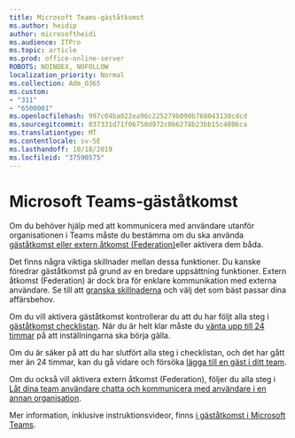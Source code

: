 ```yaml
---
title: Microsoft Teams-gäståtkomst
ms.author: heidip
author: microsoftheidi
ms.audience: ITPro
ms.topic: article
ms.prod: office-online-server
ROBOTS: NOINDEX, NOFOLLOW
localization_priority: Normal
ms.collection: Adm_O365
ms.custom:
- "311"
- "6500001"
ms.openlocfilehash: 997c04ba022ea96c225279b090b768043130cdcd
ms.sourcegitcommit: 037331d71f06750d972c0b6278b23bb15c4806ca
ms.translationtype: MT
ms.contentlocale: sv-SE
ms.lasthandoff: 10/18/2019
ms.locfileid: "37590575"
---
```

# <a name="microsoft-teams---guest-access"></a>Microsoft Teams-gäståtkomst

Om du behöver hjälp med att kommunicera med användare utanför organisationen i Teams måste du bestämma om du ska använda [gäståtkomst eller extern åtkomst (Federation)](https://docs.microsoft.com/en-us/microsoftteams/manage-external-access#external-access-vs-guest-access)eller aktivera dem båda.

Det finns några viktiga skillnader mellan dessa funktioner. Du kanske föredrar gäståtkomst på grund av en bredare uppsättning funktioner. Extern åtkomst (Federation) är dock bra för enklare kommunikation med externa användare. Se till att [granska skillnaderna](https://docs.microsoft.com/en-us/microsoftteams/manage-external-access#external-access-vs-guest-access) och välj det som bäst passar dina affärsbehov.

Om du vill aktivera gäståtkomst kontrollerar du att du har följt alla steg i [gäståtkomst checklistan](https://docs.microsoft.com/en-us/microsoftteams/guest-access-checklist). När du är helt klar måste du [vänta upp till 24 timmar](https://docs.microsoft.com/en-us/microsoftteams/manage-guests#guest-access-latencies) på att inställningarna ska börja gälla.

Om du är säker på att du har slutfört alla steg i checklistan, och det har gått mer än 24 timmar, kan du gå vidare och försöka [lägga till en gäst i ditt team](https://support.office.com/en-us/article/add-guests-to-a-team-in-teams-fccb4fa6-f864-4508-bdde-256e7384a14f#ID0EAABAAA=Desktop).

Om du också vill aktivera extern åtkomst (Federation), följer du alla steg i [Låt dina team användare chatta och kommunicera med användare i en annan organisation](https://docs.microsoft.com/en-us/microsoftteams/manage-external-access#let-your-teams-users-chat-and-communicate-with-users-in-another-organization).

Mer information, inklusive instruktionsvideor, finns [i gäståtkomst i Microsoft Teams](https://docs.microsoft.com/microsoftteams/guest-access).
